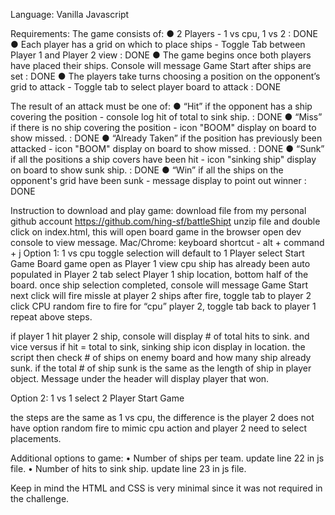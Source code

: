 Language: Vanilla Javascript

Requirements: The game consists of:
● 2 Players - 1 vs cpu, 1 vs 2 : DONE
● Each player has a grid on which to place ships - Toggle Tab between Player 1 and Player 2 view : DONE
● The game begins once both players have placed their ships. Console will message Game Start after ships are set : DONE
● The players take turns choosing a position on the opponent’s grid to attack - Toggle tab to select player board to attack : DONE

The result of an attack must be one of:
● “Hit” if the opponent has a ship covering the position - console log hit of total to sink ship. : DONE
● “Miss” if there is no ship covering the position - icon "BOOM" display on board to show missed. : DONE
● “Already Taken” if the position has previously been attacked - icon "BOOM" display on board to show missed. : DONE
● “Sunk” if all the positions a ship covers have been hit - icon "sinking ship" display on board to show sunk ship. : DONE
● “Win” if all the ships on the opponent's grid have been sunk - message display to point out winner : DONE

Instruction to download and play game:
download file from my personal github account
https://github.com/hing-sf/battleShipt
unzip file and double click on index.html, this will open board game in the browser
open dev console to view message. Mac/Chrome: keyboard shortcut -  alt + command + j
Option 1: 1 vs cpu
toggle selection will default to 1 Player
select Start Game
Board game open as Player 1 view
    cpu ship has already been auto populated in Player 2 tab
select Player 1 ship location, bottom half of the board.
once ship selection completed, console will message Game Start
next click will fire missle at player 2 ships
after fire, toggle tab to player 2
click CPU random fire to fire for “cpu” player 2, toggle tab back to player 1
repeat above steps.

if player 1 hit player 2 ship, console will display # of total hits to sink. and vice versus
if hit = total to sink, sinking ship icon display in location.
the script then check # of ships on enemy board and how many ship already sunk. if the total # of ship sunk is the same as the length of ship in player object. Message under the header will display player that won.

Option 2: 1 vs 1
select 2 Player
Start Game

the steps are the same as 1 vs cpu, the difference is the player 2 does not have option random fire to mimic cpu action and player 2 need to select placements.

Additional options to game:
•	Number of ships per team. update line 22 in js file.
•	Number of hits to sink ship. update line 23 in js file.


Keep in mind the HTML and CSS is very minimal since it was not required in the challenge.
